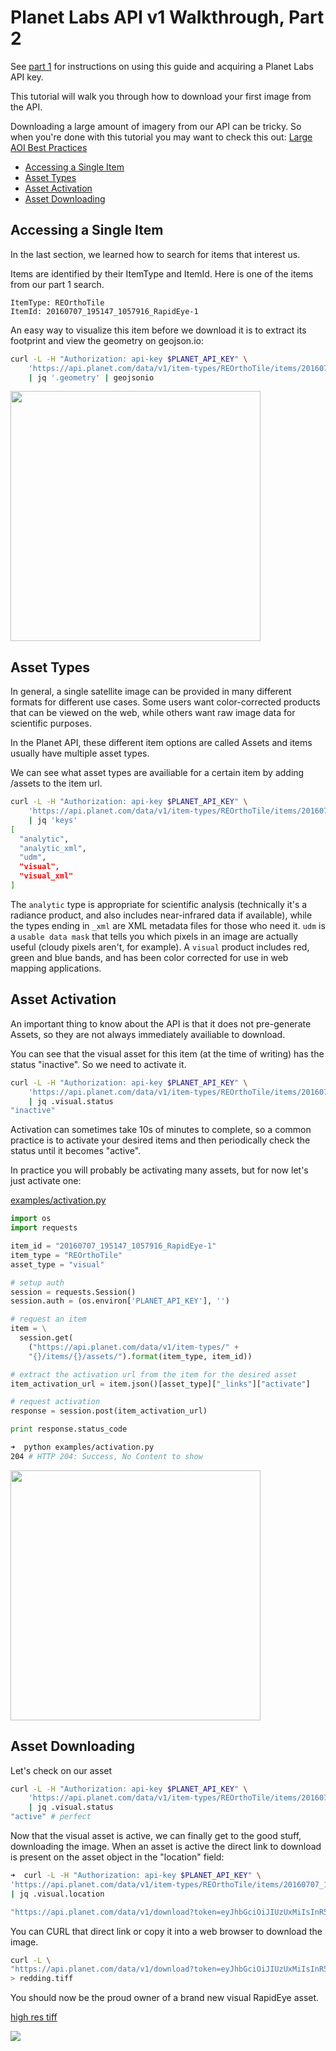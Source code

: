 # Planet Labs API v1 Walkthrough, Part 2

See [part 1](intro_part_1_search.md) for instructions on using this guide and acquiring a Planet Labs API key.

This tutorial will walk you through how to download your first image from the API. 

Downloading a large amount of imagery from our API can be tricky. So when you're done with this tutorial you may want to check this out: [Large AOI Best Practices](large_aoi_best_practices.md)

* [Accessing a Single Item](#single)
* [Asset Types](#types)
* [Asset Activation](#activate)
* [Asset Downloading](#download)


<a name="single"></a>
## Accessing a Single Item
In the last section, we learned how to search for items that interest us. 

Items are identified by their ItemType and ItemId. Here is one of the items from our part 1 search.

```
ItemType: REOrthoTile
ItemId: 20160707_195147_1057916_RapidEye-1
```

An easy way to visualize this item before we download it is to extract its footprint and view the geometry on geojson.io:

```sh
curl -L -H "Authorization: api-key $PLANET_API_KEY" \
    'https://api.planet.com/data/v1/item-types/REOrthoTile/items/20160707_195147_1057916_RapidEye-1' \
    | jq '.geometry' | geojsonio
```

<img src="../images/geojson3.png" style="width: 400px;"/>


<a name="types"></a>
## Asset Types

In general, a single satellite image can be provided in many different formats for different use cases. Some users want color-corrected products that can be viewed on the web, while others want raw image data for scientific purposes.

In the Planet API, these different item options are called Assets and items usually have multiple asset types.

We can see what asset types are availiable for a certain item by adding /assets to the item url.

```sh
curl -L -H "Authorization: api-key $PLANET_API_KEY" \
    'https://api.planet.com/data/v1/item-types/REOrthoTile/items/20160707_195147_1057916_RapidEye-1/assets' \
    | jq 'keys'
[
  "analytic",
  "analytic_xml",
  "udm",
  "visual",
  "visual_xml"
]
```

The `analytic` type is appropriate for scientific analysis (technically it's a radiance product, and also includes near-infrared data if available), while the types ending in `_xml` are XML metadata files for those who need it. `udm` is a `usable data mask` that tells you which pixels in an image are actually useful (cloudy pixels aren't, for example). A `visual` product includes red, green and blue bands, and has been color corrected for use in web mapping applications.

<a name="activate"></a>
## Asset Activation

An important thing to know about the API is that it does not pre-generate Assets, so they are not always immediately availiable to download. 

You can see that the visual asset for this item (at the time of writing) has the status "inactive". So we need to activate it.


```sh
curl -L -H "Authorization: api-key $PLANET_API_KEY" \
    'https://api.planet.com/data/v1/item-types/REOrthoTile/items/20160707_195147_1057916_RapidEye-1/assets/' \
    | jq .visual.status
"inactive"
```

Activation can sometimes take 10s of minutes to complete, so a common practice is to activate your desired items and then periodically check the status until it becomes "active".

In practice you will probably be activating many assets, but for now let's just activate one:

[examples/activation.py](../examples/activation.py)

```python
import os
import requests

item_id = "20160707_195147_1057916_RapidEye-1"
item_type = "REOrthoTile"
asset_type = "visual"

# setup auth
session = requests.Session()
session.auth = (os.environ['PLANET_API_KEY'], '')

# request an item
item = \
  session.get(
    ("https://api.planet.com/data/v1/item-types/" +
    "{}/items/{}/assets/").format(item_type, item_id))

# extract the activation url from the item for the desired asset
item_activation_url = item.json()[asset_type]["_links"]["activate"]

# request activation
response = session.post(item_activation_url)

print response.status_code

```

```sh
➜  python examples/activation.py
204 # HTTP 204: Success, No Content to show
```

<img src="../images/15_minutes_later.jpg" style="width: 400px;"/>


<a name="download"></a>
## Asset Downloading 

Let's check on our asset

```sh
curl -L -H "Authorization: api-key $PLANET_API_KEY" \
    'https://api.planet.com/data/v1/item-types/REOrthoTile/items/20160707_195147_1057916_RapidEye-1/assets/' \
    | jq .visual.status
"active" # perfect
```

Now that the visual asset is active, we can finally get to the good stuff, downloading the image. When an asset is active the direct link to download is present on the asset object in the "location" field:

```sh
➜  curl -L -H "Authorization: api-key $PLANET_API_KEY" \
'https://api.planet.com/data/v1/item-types/REOrthoTile/items/20160707_195147_1057916_RapidEye-1/assets/' \
| jq .visual.location

"https://api.planet.com/data/v1/download?token=eyJhbGciOiJIUzUxMiIsInR5cCI6IkpXVCJ9.eyJzdWIiOiJwUDNCNU9aYVFKUnN2WGsydmF3UVpLL2ZWci9DZWk0bG82OGJuT2NRR2laZ01EcFBTUnpsSWdHNGlZM2R5YTZWQ2xHdDROeFBka29Kb295a1BvdktPUT09IiwiaXRlbV90eXBlX2lkIjoiUkVPcnRob1RpbGUiLCJ0b2tlbl90eXBlIjoidHlwZWQtaXRlbSIsImV4cCI6MTQ3Mzc1MDczOCwiaXRlbV9pZCI6IjIwMTYwNzA3XzE5NTE0N18xMDU3OTE2X1JhcGlkRXllLTEiLCJhc3NldF90eXBlIjoidmlzdWFsIn0.lhRgqIggvnRoCgUVX3hgaNYDQIdU09wVaImxv3a_vuGjfzC7_OteYeViboeiZYBH2_eMdWT5ZWDz2BZiAWkXlQ"
```

You can CURL that direct link or copy it into a web browser to download the image.

```sh
curl -L \
"https://api.planet.com/data/v1/download?token=eyJhbGciOiJIUzUxMiIsInR5cCI6IkpXVCJ9.eyJzdWIiOiJwUDNCNU9aYVFKUnN2WGsydmF3UVpLL2ZWci9DZWk0bG82OGJuT2NRR2laZ01EcFBTUnpsSWdHNGlZM2R5YTZWQ2xHdDROeFBka29Kb295a1BvdktPUT09IiwiaXRlbV90eXBlX2lkIjoiUkVPcnRob1RpbGUiLCJ0b2tlbl90eXBlIjoidHlwZWQtaXRlbSIsImV4cCI6MTQ3Mzc1MDczOCwiaXRlbV9pZCI6IjIwMTYwNzA3XzE5NTE0N18xMDU3OTE2X1JhcGlkRXllLTEiLCJhc3NldF90eXBlIjoidmlzdWFsIn0.lhRgqIggvnRoCgUVX3hgaNYDQIdU09wVaImxv3a_vuGjfzC7_OteYeViboeiZYBH2_eMdWT5ZWDz2BZiAWkXlQ" \
> redding.tiff
```

You should now be the proud owner of a brand new visual RapidEye asset.

[high res tiff](../images/redding1.tiff)

![](../images/redding1.jpg)
